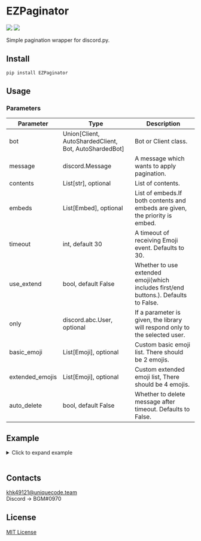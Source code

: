 # EZPaginator
![](https://img.shields.io/badge/python-%3E%3D%203.6-blue) ![](https://img.shields.io/badge/discord.py-%3E%3D1.0.0-blue)

Simple pagination wrapper for discord.py.

## Install
```
pip install EZPaginator
```

## Usage

### Parameters
| Parameter | Type | Description |
|-|-|-|
| bot | Union[Client, AutoShardedClient, Bot, AutoShardedBot] | Bot or Client class. |
| message | discord.Message | A message which wants to apply pagination. |
| contents | List[str], optional | List of contents. |
| embeds | List[Embed], optional | List of embeds.If both contents and embeds are given, the priority is embed. |
| timeout | int, default 30 | A timeout of receiving Emoji event. Defaults to 30. |
| use_extend | bool, default False | Whether to use extended emoji(which includes first/end buttons.). Defaults to False. |
| only | discord.abc.User, optional | If a parameter is given, the library will respond only to the selected user. |
| basic_emoji | List[Emoji], optional | Custom basic emoji list. There should be 2 emojis. |
| extended_emojis | List[Emoji], optional | Custom extended emoji list, There should be 4 emojis. |
| auto_delete | bool, default False | Whether to delete message after timeout. Defaults to False. |

## Example
<details><summary>Click to expand example</summary>
<p>

### Basic text pagination
```py
@bot.command(name="text")
async def text_pagination(ctx: Context):
    """ Basic text pagination """

    msg = await ctx.send("Test1")
    contents = ["Test1", "Test2", "Test3"]

    page = Paginator(bot=bot, message=msg, contents=contents)
    await page.start()

```
![Basic text](https://i.imgur.com/eHND0WA.gif)

### Text pagination with extended emojis
```py
@bot.command(name="text2")
async def text_pagination_with_extend(ctx: Context):
    """ Text pagination with extended emoji """

    msg = await ctx.send("Test1")
    contents = ["Test1", "Test2", "Test3"]

    page = Paginator(bot=bot, message=msg, contents=contents, use_extend=True)
    await page.start()
```
![Extended text](https://i.imgur.com/20yOaf3.gif)

### Basic embed pagination
```py
@bot.command(name="embed")
async def embed_pagination(ctx: Context):
    """ Basic Embed pagination """

    embed1 = discord.Embed(title="Test1", description="Page1")
    embed2 = discord.Embed(title="Test2", description="Page2")
    embed3 = discord.Embed(title="Test3", description="Page3")
    embeds = [embed1, embed2, embed3]

    msg = await ctx.send(embed=embed1)

    page = Paginator(bot=bot, message=msg, embeds=embeds)
    await page.start()
```
![Basic embed](https://i.imgur.com/LGqm6Jl.gif)

### Embed pagination with extended emojis
```py
@bot.command(name="embed2")
async def embed_pagination_with_extend(ctx: Context):
    """ Embed pagination with extended emoji """

    embed1 = discord.Embed(title="Test1", description="Page1")
    embed2 = discord.Embed(title="Test2", description="Page2")
    embed3 = discord.Embed(title="Test3", description="Page3")
    embeds = [embed1, embed2, embed3]

    msg = await ctx.send(embed=embed1)

    page = Paginator(bot=bot, message=msg, embeds=embeds, use_extend=True)
    await page.start()
```
![Extended Embed](https://i.imgur.com/Py74Ybl.gif)


</p>
</details>
<br>

## Contacts
khk49121@uniquecode.team  
Discord -> BGM#0970

## License
[MIT License](https://github.com/khk4912/EZPaginator/blob/master/LICENSE)